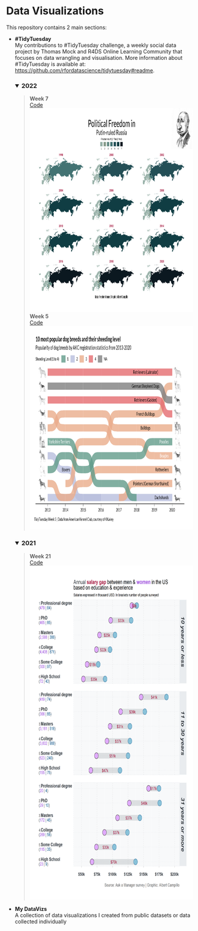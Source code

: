 # Data Visualizations

This repository contains 2 main sections:
  
  * **#TidyTuesday**
    <br>My contributions to #TidyTuesday challenge, a weekly social data project by Thomas Mock and R4DS Online Learning Community that focuses on data wrangling and visualisation.
    More information about #TidyTuesday is available at: https://github.com/rfordatascience/tidytuesday#readme.
    <br>
    <h3><details open><summary> 2022</h3></summary>
    <blockquote>
      <strong>Week 7</strong><br>
      <a href="https://github.com/acampi/MyDataVisualizations/tree/main/TidyTuesday/2022_W07" target="_blank" rel="noreferrer"> Code <br>
      <img src="https://github.com/acampi/MyDataVisualizations/blob/main/TidyTuesday/2022_W07/2022_W07_2.png" width="800" height="550"/></a>
      <br>
      <strong>Week 5</strong><br><a href="https://github.com/acampi/MyDataVisualizations/tree/main/TidyTuesday/2022_W07" target="_blank" rel="noreferrer">Code 
      <br>
      <img src="https://github.com/acampi/MyDataVisualizations/blob/main/TidyTuesday/2022_W05/2022_W05.png" width="800" height="550"/></a>
      <br>
      </blockquote>
    </details>
    <h3><details open><summary> 2021</summary></h3><blockquote>
    <strong>Week 21</strong><br>
      <a href="https://github.com/acampi/MyDataVisualizations/tree/main/TidyTuesday/2021_W21" target="_blank" rel="noreferrer"> Code <br>
      <img src="https://github.com/acampi/MyDataVisualizations/blob/main/TidyTuesday/2021_W21/2021_W21.png" width="650" height="900"/>
      </a>
      </blockquote>
    </details>
    
  
  * **My DataVizs**
    <br>A collection of data visualizations I created from public datasets or data collected individually
    
